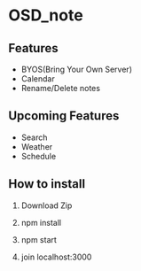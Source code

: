 # OSD_note

## Features
* BYOS(Bring Your Own Server)  
* Calendar  
* Rename/Delete notes  

## Upcoming Features  
* Search  
* Weather  
* Schedule  

## How to install

1. Download Zip  

2. npm install  

3. npm start  

4. join localhost:3000  
